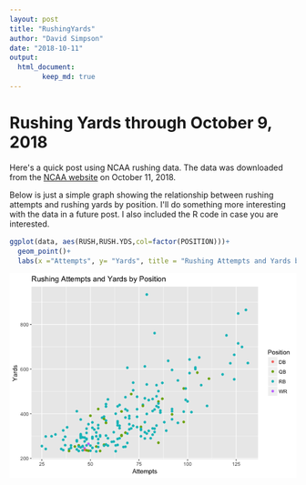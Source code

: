 ```yaml
---
layout: post
title: "RushingYards"
author: "David Simpson"
date: "2018-10-11"
output:      
  html_document:
        keep_md: true
---
```

# Rushing Yards through October 9, 2018

Here's a quick post using NCAA rushing data. The data was downloaded from the [NCAA website](https://www.ncaa.com/stats/football/fbs/current/individual/469) on October 11, 2018.

Below is just a simple graph showing the relationship between rushing attempts and rushing yards by position. I'll do something more interesting with the data in a future post. I also included the R code in case you are interested.









```r
ggplot(data, aes(RUSH,RUSH.YDS,col=factor(POSITION)))+
  geom_point()+
  labs(x ="Attempts", y= "Yards", title = "Rushing Attempts and Yards by Position", color="Position")
```

![](2018-10-11-RushingYards_files/figure-html/graphs-1.png)<!-- -->

